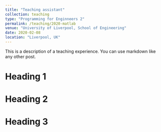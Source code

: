 ```yaml
---
title: "Teaching assistant"
collection: teaching
type: "Programming for Enginneers 2"
permalink: /teaching/2020-matlab
venue: "University of Liverpool, School of Engineering"
date: 2020-02-08
location: "Liverpool, UK"
---
```


This is a description of a teaching experience. You can use markdown like any other post.

Heading 1
======

Heading 2
======

Heading 3
======
